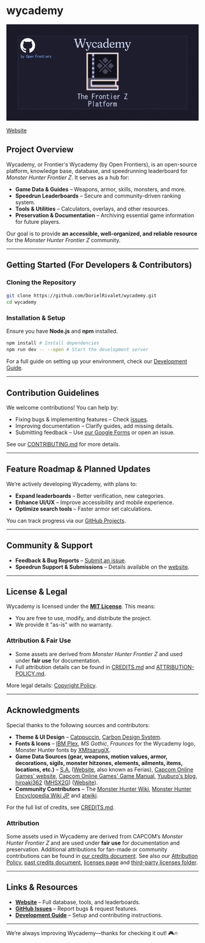 # wycademy

![banner](./src/lib/client/images/wycademy-og.png)

[Website](https://wycademy.vercel.app/)

## Project Overview

Wycademy, or Frontier's Wycademy (by Open Frontiers), is an open-source platform, knowledge base, database, and speedrunning leaderboard for *Monster Hunter Frontier Z*. It serves as a hub for:

- **Game Data & Guides** – Weapons, armor, skills, monsters, and more.
- **Speedrun Leaderboards** – Secure and community-driven ranking system.
- **Tools & Utilities** – Calculators, overlays, and other resources.
- **Preservation & Documentation** – Archiving essential game information for future players.

Our goal is to provide **an accessible, well-organized, and reliable resource** for the *Monster Hunter Frontier Z* community.

---

## **Getting Started** (For Developers & Contributors)

### Cloning the Repository

```sh
git clone https://github.com/DorielRivalet/wycademy.git
cd wycademy
```

### Installation & Setup

Ensure you have **Node.js** and **npm** installed.

```sh
npm install # Install dependencies
npm run dev -- --open # Start the development server
```

For a full guide on setting up your environment, check our [Development Guide](./docs/DEVELOPMENT.md).

---

## Contribution Guidelines

We welcome contributions! You can help by:

- Fixing bugs & implementing features – Check [issues](https://github.com/DorielRivalet/wycademy/issues).
- Improving documentation – Clarify guides, add missing details.
- Submitting feedback – Use [our Google Forms](https://forms.gle/hfFG7QWNcrCHnDV67) or open an issue.

See our [CONTRIBUTING.md](./CONTRIBUTING.md) for more details.

---

## Feature Roadmap & Planned Updates

We’re actively developing Wycademy, with plans to:

- **Expand leaderboards** – Better verification, new categories.
- **Enhance UI/UX** – Improve accessibility and mobile experience.
- **Optimize search tools** – Faster armor set calculations.

You can track progress via our [GitHub Projects](https://github.com/DorielRivalet/wycademy/projects).

---

## Community & Support

- **Feedback & Bug Reports** – [Submit an issue](https://github.com/DorielRivalet/wycademy/issues).
- **Speedrun Support & Submissions** – Details available on the [website](https://wycademy.vercel.app/leaderboard).

---

## License & Legal

Wycademy is licensed under the [**MIT License**](https://github.com/DorielRivalet/wycademy/blob/main/LICENSE.md). This means:

- You are free to use, modify, and distribute the project.
- We provide it "as-is" with no warranty.

### Attribution & Fair Use

- Some assets are derived from *Monster Hunter Frontier Z* and used under **fair use** for documentation.
- Full attribution details can be found in [CREDITS.md](./CREDITS.md) and [ATTRIBUTION-POLICY.md](./ATTRIBUTION-POLICY.md).

More legal details: [Copyright Policy](https://wycademy.vercel.app/support/policies/copyright).

---

## Acknowledgments

Special thanks to the following sources and contributors:

- **Theme & UI Design** – [Catppuccin](https://github.com/catppuccin/catppuccin), [Carbon Design System](https://github.com/carbon-design-system/carbon-components-svelte).
- **Fonts & Icons** – [IBM Plex](https://github.com/IBM/plex), *MS Gothic*, *Fraunces* for the Wycademy logo, Monster Hunter fonts by [XMitsarugiX](https://www.deviantart.com/xmitsarugix/art/Monster-Hunter-Font-Type-1-and-2-380816151).
- **Game Data Sources (gear, weapons, motion values, armor, decorations, sigils, monster hitzones, elements, ailments, items, locations, etc.)** – [S.A.](https://x.com/PoisonBake2) ([Website](http://ferias.life.coocan.jp/), also known as Ferias), [Capcom Online Games' website](https://web.archive.org/web/20190623215505/http://cog-members.mhf-z.jp/gamedata/skill/), [Capcom Online Games' Game Manual](https://web.archive.org/web/20190623215658/http://cog-members.mhf-z.jp/sp/manual/page435.html), [Yuuburo's blog](https://yuuburo.blog.jp/), [hiroaki362](https://x.com/hiroaki362) ([MHSX2G](https://hiroaki362.hatenablog.com/entry/2019/07/28/175411)) ([Website](https://www.byuwa.com/)).
- **Community Contributors** – The [Monster Hunter Wiki](https://monsterhunter.fandom.com/wiki/Monster_Hunter_Frontier), [Monster Hunter Encyclopedia Wiki JP](https://wikiwiki.jp/nenaiko/) and [atwiki](https://w.atwiki.jp/giurasu/).

For the full list of credits, see [CREDITS.md](./CREDITS.md).

### Attribution

Some assets used in Wycademy are derived from CAPCOM’s *Monster Hunter Frontier Z* and are used under **fair use** for documentation and preservation.
Additional attributions for fan-made or community contributions can be found in [our credits document](CREDITS.md). See also our [Attribution Policy](ATTRIBUTION-POLICY.md), [past credits document](PAST-CREDITS.md), [licenses page](https://wycademy.vercel.app/support/policies/licenses) and [third-party licenses folder](./THIRD-PARTY-LICENSES/).

---

## Links & Resources

- **[Website](https://wycademy.vercel.app/)** – Full database, tools, and leaderboards.
- **[GitHub Issues](https://github.com/DorielRivalet/wycademy/issues)** – Report bugs & request features.
- **[Development Guide](./docs/DEVELOPMENT.md)** – Setup and contributing instructions.

---

We’re always improving Wycademy—thanks for checking it out! 🎮🔥
